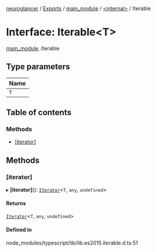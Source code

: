 [neuroglancer](../README.md) / [Exports](../modules.md) / [main\_module](../modules/main_module.md) / [<internal\>](../modules/main_module._internal_.md) / Iterable

# Interface: Iterable<T\>

[main_module](../modules/main_module.md).[<internal>](../modules/main_module._internal_.md).Iterable

## Type parameters

| Name |
| :------ |
| `T` |

## Table of contents

### Methods

- [[iterator]](main_module._internal_.Iterable.md#[iterator])

## Methods

### [iterator]

▸ **[iterator]**(): [`Iterator`](main_module._internal_.Iterator.md)<`T`, `any`, `undefined`\>

#### Returns

[`Iterator`](main_module._internal_.Iterator.md)<`T`, `any`, `undefined`\>

#### Defined in

node_modules/typescript/lib/lib.es2015.iterable.d.ts:51
